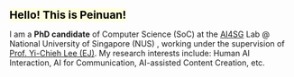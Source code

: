 [//]: # (I am a **CS PhD student** at NUS, focusing on *HCI* and *AI-assisted writing*.)
<span style="background-color: lightyellow; color: black; display: inline-block; padding: 0; font-size: 1.2rem; font-weight: bolder">
Hello! This is Peinuan!
</span>


I am a **PhD candidate** of Computer Science (SoC) at the [AI4SG](https://www.ai4sg.org/) Lab @ National University of Singapore (NUS)
, working under the supervision of [Prof. Yi-Chieh Lee (EJ)](https://www.comp.nus.edu.sg/cs/people/yclee/).
My research interests include: Human AI Interaction, AI for Communication, AI-assisted Content Creation, etc.

[//]: # (- 🔬 Research: AI-PM, Writing Support Tools, HCI)

[//]: # (- 🎓 PhD Student @ NUS School of Computing)

[//]: # (- 📝 Interested in academic writing and information retrieval)


[//]: # (Under the supervision of Prof. Yichieh Lee &#40;NUS&#41;, Peinuan Qin has collaborated with top experts in the HCI and related fields, )
[//]: # (including Naomi Yamashita &#40;General Co-Chair of CHI 2025&#41;; Xiangmin Fan &#40;President of ACM SIGCHI China Chapter&#41;; )
[//]: # (Prof. Dakuo Wang &#40;Northeastern University&#41;; Prof. Chilan Yang &#40;University of Tokyo&#41;; and Prof. Jungup Lee &#40;NUS&#41;.)

